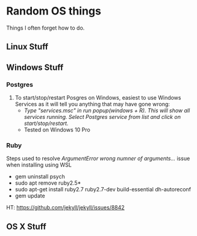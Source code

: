 # Random OS things
Things I often forget how to do.

## Linux Stuff


## Windows Stuff

### Postgres
1. To start/stop/restart Posgres on Windows, easiest to use Windows Services as it will tell you anything that may have gone wrong: 
	- *Type "services.msc" in run popup(windows + R). This will show all services running. Select Postgres service from list and click on start/stop/restart.*
	- Tested on Windows 10 Pro 

### Ruby
Steps used to resolve *ArgumentError wrong numner of arguments...* issue when installing using WSL
- gem uninstall psych
- sudo apt remove ruby2.5*
- sudo apt-get install ruby2.7 ruby2.7-dev build-essential dh-autoreconf
- gem update

HT: https://github.com/jekyll/jekyll/issues/8842

## OS X Stuff
